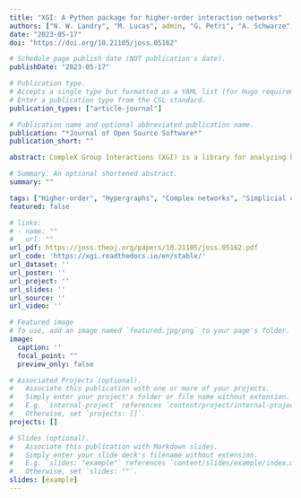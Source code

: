 ```yaml
---
title: "XGI: A Python package for higher-order interaction networks"
authors: ["N. W. Landry", "M. Lucas", admin, "G. Petri", "A. Schwarze", "A. Patania", "L. Torres"]
date: "2023-05-17"
doi: "https://doi.org/10.21105/joss.05162"

# Schedule page publish date (NOT publication's date).
publishDate: "2023-05-17"

# Publication type.
# Accepts a single type but formatted as a YAML list (for Hugo requirements).
# Enter a publication type from the CSL standard.
publication_types: ["article-journal"]

# Publication name and optional abbreviated publication name.
publication: "*Journal of Open Source Software*"
publication_short: ""

abstract: CompleX Group Interactions (XGI) is a library for analyzing higher-order networks. Such networks are used to model interactions of arbitrary size between entities in a complex system. This library provides methods for building hypergraphs and simplicial complexes; algorithms to analyze their structure, visualize them, and simulate dynamical processes on them; and a collection of higher-order datasets. XGI is implemented in pure Python and integrates with the rest of the Python scientific stack. XGI is designed and developed by network scientists with the needs of network scientists in mind.

# Summary. An optional shortened abstract.
summary: ""

tags: ["Higher-order", "Hypergraphs", "Complex networks", "Simplicial complex", "Coding", "Python"]
featured: false

# links:
# - name: ""
#   url: ""
url_pdf: https://joss.theoj.org/papers/10.21105/joss.05162.pdf
url_code: 'https://xgi.readthedocs.io/en/stable/'
url_dataset: ''
url_poster: ''
url_project: ''
url_slides: ''
url_source: ''
url_video: ''

# Featured image
# To use, add an image named `featured.jpg/png` to your page's folder. 
image:
  caption: ''
  focal_point: ""
  preview_only: false

# Associated Projects (optional).
#   Associate this publication with one or more of your projects.
#   Simply enter your project's folder or file name without extension.
#   E.g. `internal-project` references `content/project/internal-project/index.md`.
#   Otherwise, set `projects: []`.
projects: []

# Slides (optional).
#   Associate this publication with Markdown slides.
#   Simply enter your slide deck's filename without extension.
#   E.g. `slides: "example"` references `content/slides/example/index.md`.
#   Otherwise, set `slides: ""`.
slides: [example]
---
```

